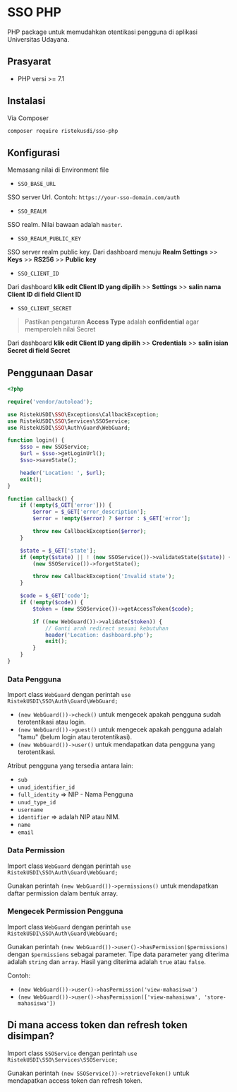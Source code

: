 # SSO PHP

PHP package untuk memudahkan otentikasi pengguna di aplikasi Universitas Udayana.

## Prasyarat

- PHP versi >= 7.1

## Instalasi

Via Composer

```bash
composer require ristekusdi/sso-php
```

## Konfigurasi

Memasang nilai di Environment file

- `SSO_BASE_URL`

SSO server Url. Contoh: `https://your-sso-domain.com/auth`

- `SSO_REALM`

SSO realm. Nilai bawaan adalah `master`.

- `SSO_REALM_PUBLIC_KEY`

SSO server realm public key. Dari dashboard menuju **Realm Settings** >> **Keys** >> **RS256** >> **Public key**

- `SSO_CLIENT_ID`

Dari dashboard **klik edit Client ID yang dipilih** >> **Settings** >> **salin nama Client ID di field Client ID**

- `SSO_CLIENT_SECRET`

> Pastikan pengaturan **Access Type** adalah **confidential** agar memperoleh nilai Secret

Dari dashboard **klik edit Client ID yang dipilih** >> **Credentials** >> **salin isian Secret di field Secret**

## Penggunaan Dasar

```php
<?php

require('vendor/autoload');

use RistekUSDI\SSO\Exceptions\CallbackException;
use RistekUSDI\SSO\Services\SSOService;
use RistekUSDI\SSO\Auth\Guard\WebGuard;

function login() {
    $sso = new SSOService;
    $url = $sso->getLoginUrl();
    $sso->saveState();

    header('Location: ', $url);
    exit();
}

function callback() {
    if (!empty($_GET['error'])) {
        $error = $_GET['error_description'];
        $error = !empty($error) ? $error : $_GET['error'];

        throw new CallbackException($error);
    }

    $state = $_GET['state'];
    if (empty($state) || ! (new SSOService())->validateState($state)) {
        (new SSOService())->forgetState();

        throw new CallbackException('Invalid state');
    }

    $code = $_GET['code'];
    if (!empty($code)) {
        $token = (new SSOService())->getAccessToken($code);

        if ((new WebGuard())->validate($token)) {
            // Ganti arah redirect sesuai kebutuhan
            header('Location: dashboard.php');
            exit();
        }
    }
}
```

### Data Pengguna

Import class `WebGuard` dengan perintah `use RistekUSDI\SSO\Auth\Guard\WebGuard;`

- `(new WebGuard())->check()` untuk mengecek apakah pengguna sudah terotentikasi atau login.
- `(new WebGuard())->guest()` untuk mengecek apakah pengguna adalah "tamu" (belum login atau terotentikasi).
- `(new WebGuard())->user()` untuk mendapatkan data pengguna yang terotentikasi.

Atribut pengguna yang tersedia antara lain:

- `sub`
- `unud_identifier_id`
- `full_identity` => NIP - Nama Pengguna
- `unud_type_id`
- `username`
- `identifier` => adalah NIP atau NIM.
- `name`
- `email`

### Data Permission

Import class `WebGuard` dengan perintah `use RistekUSDI\SSO\Auth\Guard\WebGuard;`

Gunakan perintah `(new WebGuard())->permissions()` untuk mendapatkan daftar permission dalam bentuk array.

### Mengecek Permission Pengguna

Import class `WebGuard` dengan perintah `use RistekUSDI\SSO\Auth\Guard\WebGuard;`

Gunakan perintah `(new WebGuard())->user()->hasPermission($permissions)` dengan `$permissions` sebagai parameter. Tipe data parameter yang diterima adalah `string` dan `array`. Hasil yang diterima adalah `true` atau `false`.

Contoh:

- `(new WebGuard())->user()->hasPermission('view-mahasiswa')`
- `(new WebGuard())->user()->hasPermission(['view-mahasiswa', 'store-mahasiswa'])`

## Di mana access token dan refresh token disimpan?

Import class `SSOService` dengan perintah `use RistekUSDI\SSO\Services\SSOService;`

Gunakan perintah `(new SSOService())->retrieveToken()` untuk mendapatkan access token dan refresh token.